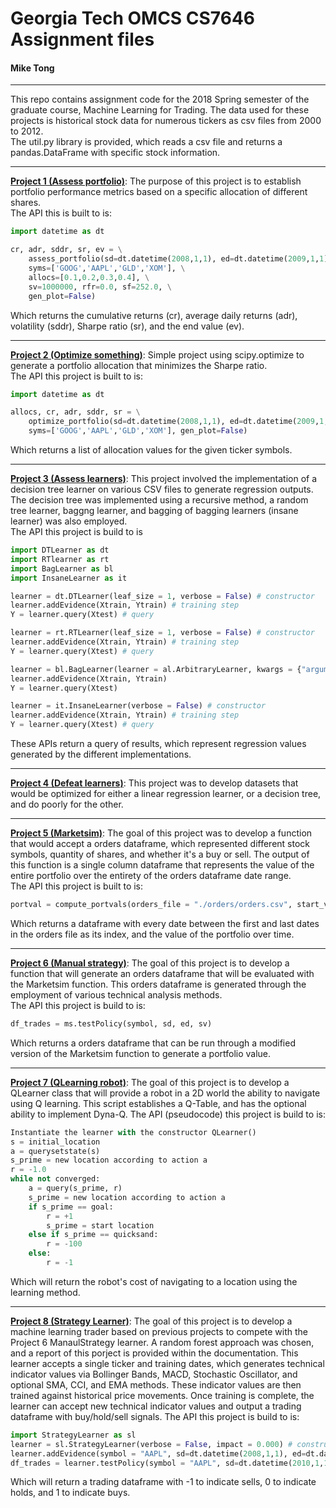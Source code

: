 # Georgia Tech OMCS CS7646 Assignment files 
#### Mike Tong
***
This repo contains assignment code for the 2018 Spring semester of the graduate course, Machine Learning for Trading. 
The data used for these projects is historical stock data for numerous tickers as csv files from 2000 to 2012.  
The util.py library is provided, which reads a csv file and returns a pandas.DataFrame with specific stock information.
***
[__Project 1 (Assess portfolio)__](http://quantsoftware.gatech.edu/Assess_portfolio): The purpose of this project is to establish portfolio performance metrics based on a specific allocation of different shares.  
The API this is built to is: 
```python
import datetime as dt

cr, adr, sddr, sr, ev = \
    assess_portfolio(sd=dt.datetime(2008,1,1), ed=dt.datetime(2009,1,1), \
    syms=['GOOG','AAPL','GLD','XOM'], \
    allocs=[0.1,0.2,0.3,0.4], \
    sv=1000000, rfr=0.0, sf=252.0, \
    gen_plot=False)
```
Which returns the cumulative returns (cr), average daily returns (adr), volatility (sddr), Sharpe ratio (sr), and the end value (ev).

***
[__Project 2 (Optimize something)__](http://quantsoftware.gatech.edu/Optimize_something): Simple project using scipy.optimize to generate a portfolio allocation that minimizes the Sharpe ratio.  
The API this project is built to is:
```python
import datetime as dt

allocs, cr, adr, sddr, sr = \
    optimize_portfolio(sd=dt.datetime(2008,1,1), ed=dt.datetime(2009,1,1), \
    syms=['GOOG','AAPL','GLD','XOM'], gen_plot=False)
```
Which returns a list of allocation values for the given ticker symbols.

***
[__Project 3 (Assess learners)__](http://quantsoftware.gatech.edu/Assess_learners): This project involved the implementation of a decision tree learner on various CSV files to generate regression outputs. The decision tree was implemented using a recursive method, a random tree learner, baggng learner, and bagging of bagging learners (insane learner) was also employed.  
The API this project is build to is

```python
import DTLearner as dt
import RTlearner as rt
import BagLearner as bl
import InsaneLearner as it

learner = dt.DTLearner(leaf_size = 1, verbose = False) # constructor
learner.addEvidence(Xtrain, Ytrain) # training step
Y = learner.query(Xtest) # query

learner = rt.RTLearner(leaf_size = 1, verbose = False) # constructor
learner.addEvidence(Xtrain, Ytrain) # training step
Y = learner.query(Xtest) # query

learner = bl.BagLearner(learner = al.ArbitraryLearner, kwargs = {"argument1":1, "argument2":2}, bags = 20, boost = False, verbose = False)
learner.addEvidence(Xtrain, Ytrain)
Y = learner.query(Xtest)

learner = it.InsaneLearner(verbose = False) # constructor
learner.addEvidence(Xtrain, Ytrain) # training step
Y = learner.query(Xtest) # query
```
These APIs return a query of results, which represent regression values generated by the different implementations.

***
[__Project 4 (Defeat learners)__](http://quantsoftware.gatech.edu/Defeat_learners): This project was to develop datasets that would be optimized for either a linear regression learner, or a decision tree, and do poorly for the other. 

***
[__Project 5 (Marketsim)__](http://quantsoftware.gatech.edu/Marketsim): The goal of this project was to develop a function that would accept a orders dataframe, which represented different stock symbols, quantity of shares, and whether it's a buy or sell. The output of this function is a single column dataframe that represents the value of the entire portfolio over the entirety of the orders dataframe date range.  
The API this project is built to is:
```python
portval = compute_portvals(orders_file = "./orders/orders.csv", start_val, commission = 9.95, impact = 0.005)
```
Which returns a dataframe with every date between the first and last dates in the orders file as its index, and the value of the portfolio over time. 

***
[__Project 6 (Manual strategy)__](http://quantsoftware.gatech.edu/Manual_strategy): The goal of this project is to develop a function that will generate an orders dataframe that will be evaluated with the Marketsim function. This orders dataframe is generated through the employment of various technical analysis methods.  
The API this project is build to is:
```python
df_trades = ms.testPolicy(symbol, sd, ed, sv)
```
Which returns a orders dataframe that can be run through a modified version of the Marketsim function to generate a portfolio value. 

***
[__Project 7 (QLearning robot)__](http://quantsoftware.gatech.edu/Qlearning_robot): The goal of this project is to develop a QLearner class that will provide a robot in a 2D world the ability to navigate using Q learning. This script establishes a Q-Table, and has the optional ability to implement Dyna-Q.
The API (pseudocode) this project is build to is:
```python
Instantiate the learner with the constructor QLearner()
s = initial_location
a = querysetstate(s)
s_prime = new location according to action a
r = -1.0
while not converged:
    a = query(s_prime, r) 
    s_prime = new location according to action a
    if s_prime == goal:
        r = +1
        s_prime = start location
    else if s_prime == quicksand:
        r = -100
    else:
        r = -1
```
Which will return the robot's cost of navigating to a location using the learning method.

***
[__Project 8 (Strategy Learner)__](http://quantsoftware.gatech.edu/Strategy_learner): The goal of this project is to develop a machine learning trader based on previous projects to compete with the Project 6 ManaulStrategy learner. A random forest approach was chosen, and a report of this porject is provided within the documentation. This learner accepts a single ticker and training dates, which generates technical indicator values via Bollinger Bands, MACD, Stochastic Oscillator, and optional SMA, CCI, and EMA methods. These indicator values are then trained against historical price movements. Once training is complete, the learner can accept new technical indicator values and output a trading dataframe with buy/hold/sell signals.
The API this project is build to is:
```python
import StrategyLearner as sl
learner = sl.StrategyLearner(verbose = False, impact = 0.000) # constructor
learner.addEvidence(symbol = "AAPL", sd=dt.datetime(2008,1,1), ed=dt.datetime(2009,12,31), sv = 100000) # training phase
df_trades = learner.testPolicy(symbol = "AAPL", sd=dt.datetime(2010,1,1), ed=dt.datetime(2011,12,31), sv = 100000) # testing phase
```
Which will return a trading dataframe with -1 to indicate sells, 0 to indicate holds, and 1 to indicate buys.
